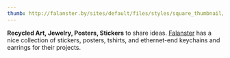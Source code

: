 ```yaml
---
thumb: http://falanster.by/sites/default/files/styles/square_thumbnail/public/galleries/2015/11/01/brazil_7_mini.jpg
---
```


**Recycled Art, Jewelry, Posters, Stickers** to share ideas. [Falanster](http://falanster.by) has a nice collection of stickers, posters, tshirts, and ethernet-end keychains and earrings for their projects. 
